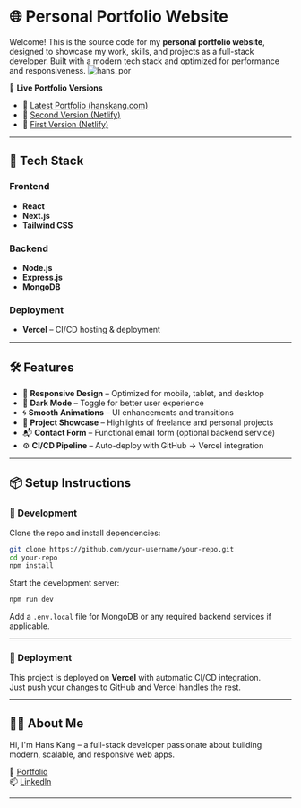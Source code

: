# 🌐 Personal Portfolio Website

Welcome! This is the source code for my **personal portfolio website**, designed to showcase my work, skills, and projects as a full-stack developer. Built with a modern tech stack and optimized for performance and responsiveness.
![hans_por](https://github.com/user-attachments/assets/54d8da31-aa8f-4ab0-a729-9dce07e93943)

🔗 **Live Portfolio Versions**
- 🌟 [Latest Portfolio (hanskang.com)](https://hanskang.com)
- 🧪 [Second Version (Netlify)](https://hanskkangport.netlify.app)
- 🧪 [First Version (Netlify)](https://hanskang.netlify.app)

---

## 🧱 Tech Stack

### Frontend
- **React**
- **Next.js**
- **Tailwind CSS**

### Backend
- **Node.js**
- **Express.js**
- **MongoDB**

### Deployment
- **Vercel** – CI/CD hosting & deployment

---

## 🛠️ Features

- 🎨 **Responsive Design** – Optimized for mobile, tablet, and desktop
- 🌙 **Dark Mode** – Toggle for better user experience
- 🌀 **Smooth Animations** – UI enhancements and transitions
- 🧰 **Project Showcase** – Highlights of freelance and personal projects
- 📬 **Contact Form** – Functional email form (optional backend service)
- ⚙️ **CI/CD Pipeline** – Auto-deploy with GitHub → Vercel integration

---

## 📦 Setup Instructions

### 🔧 Development

Clone the repo and install dependencies:

```bash
git clone https://github.com/your-username/your-repo.git
cd your-repo
npm install
```

Start the development server:

```bash
npm run dev
```

Add a `.env.local` file for MongoDB or any required backend services if applicable.

---

### 🚀 Deployment

This project is deployed on **Vercel** with automatic CI/CD integration.  
Just push your changes to GitHub and Vercel handles the rest.

---

## 🙋‍♂️ About Me

Hi, I'm Hans Kang – a full-stack developer passionate about building modern, scalable, and responsive web apps.

🔗 [Portfolio](https://hanskang.com)  
📫 [LinkedIn](https://www.linkedin.com/in/hanskkang)

---
